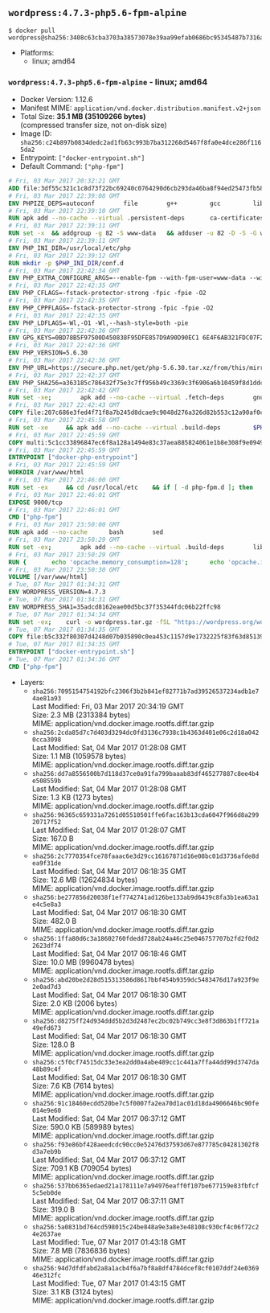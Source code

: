 ## `wordpress:4.7.3-php5.6-fpm-alpine`

```console
$ docker pull wordpress@sha256:3408c63cba3703a38573078e39aa99efab0686bc95345487b7316a90e63a3342
```

-	Platforms:
	-	linux; amd64

### `wordpress:4.7.3-php5.6-fpm-alpine` - linux; amd64

-	Docker Version: 1.12.6
-	Manifest MIME: `application/vnd.docker.distribution.manifest.v2+json`
-	Total Size: **35.1 MB (35109266 bytes)**  
	(compressed transfer size, not on-disk size)
-	Image ID: `sha256:c24b897b0834dedc2ad1fb63c993b7ba312268d5467f8fa0e4dce286f1165da2`
-	Entrypoint: `["docker-entrypoint.sh"]`
-	Default Command: `["php-fpm"]`

```dockerfile
# Fri, 03 Mar 2017 20:32:21 GMT
ADD file:3df55c321c1c8d73f22bc69240c0764290d6cb293da46ba8f94ed25473fb5853 in / 
# Fri, 03 Mar 2017 22:39:08 GMT
ENV PHPIZE_DEPS=autoconf 		file 		g++ 		gcc 		libc-dev 		make 		pkgconf 		re2c
# Fri, 03 Mar 2017 22:39:10 GMT
RUN apk add --no-cache --virtual .persistent-deps 		ca-certificates 		curl 		tar 		xz
# Fri, 03 Mar 2017 22:39:11 GMT
RUN set -x 	&& addgroup -g 82 -S www-data 	&& adduser -u 82 -D -S -G www-data www-data
# Fri, 03 Mar 2017 22:39:11 GMT
ENV PHP_INI_DIR=/usr/local/etc/php
# Fri, 03 Mar 2017 22:39:12 GMT
RUN mkdir -p $PHP_INI_DIR/conf.d
# Fri, 03 Mar 2017 22:42:34 GMT
ENV PHP_EXTRA_CONFIGURE_ARGS=--enable-fpm --with-fpm-user=www-data --with-fpm-group=www-data
# Fri, 03 Mar 2017 22:42:35 GMT
ENV PHP_CFLAGS=-fstack-protector-strong -fpic -fpie -O2
# Fri, 03 Mar 2017 22:42:35 GMT
ENV PHP_CPPFLAGS=-fstack-protector-strong -fpic -fpie -O2
# Fri, 03 Mar 2017 22:42:35 GMT
ENV PHP_LDFLAGS=-Wl,-O1 -Wl,--hash-style=both -pie
# Fri, 03 Mar 2017 22:42:36 GMT
ENV GPG_KEYS=0BD78B5F97500D450838F95DFE857D9A90D90EC1 6E4F6AB321FDC07F2C332E3AC2BF0BC433CFC8B3
# Fri, 03 Mar 2017 22:42:36 GMT
ENV PHP_VERSION=5.6.30
# Fri, 03 Mar 2017 22:42:36 GMT
ENV PHP_URL=https://secure.php.net/get/php-5.6.30.tar.xz/from/this/mirror PHP_ASC_URL=https://secure.php.net/get/php-5.6.30.tar.xz.asc/from/this/mirror
# Fri, 03 Mar 2017 22:42:37 GMT
ENV PHP_SHA256=a363185c786432f75e3c7ff956b49c3369c3f6906a6b10459f8d1ddc22f70805 PHP_MD5=68753955a8964ae49064c6424f81eb3e
# Fri, 03 Mar 2017 22:42:42 GMT
RUN set -xe; 		apk add --no-cache --virtual .fetch-deps 		gnupg 		openssl 	; 		mkdir -p /usr/src; 	cd /usr/src; 		wget -O php.tar.xz "$PHP_URL"; 		if [ -n "$PHP_SHA256" ]; then 		echo "$PHP_SHA256 *php.tar.xz" | sha256sum -c -; 	fi; 	if [ -n "$PHP_MD5" ]; then 		echo "$PHP_MD5 *php.tar.xz" | md5sum -c -; 	fi; 		if [ -n "$PHP_ASC_URL" ]; then 		wget -O php.tar.xz.asc "$PHP_ASC_URL"; 		export GNUPGHOME="$(mktemp -d)"; 		for key in $GPG_KEYS; do 			gpg --keyserver ha.pool.sks-keyservers.net --recv-keys "$key"; 		done; 		gpg --batch --verify php.tar.xz.asc php.tar.xz; 		rm -r "$GNUPGHOME"; 	fi; 		apk del .fetch-deps
# Fri, 03 Mar 2017 22:42:43 GMT
COPY file:207c686e3fed4f71f8a7b245d8dcae9c9048d276a326d82b553c12a90af0c0ca in /usr/local/bin/ 
# Fri, 03 Mar 2017 22:45:58 GMT
RUN set -xe 	&& apk add --no-cache --virtual .build-deps 		$PHPIZE_DEPS 		curl-dev 		libedit-dev 		libxml2-dev 		openssl-dev 		sqlite-dev 		&& export CFLAGS="$PHP_CFLAGS" 		CPPFLAGS="$PHP_CPPFLAGS" 		LDFLAGS="$PHP_LDFLAGS" 	&& docker-php-source extract 	&& cd /usr/src/php 	&& ./configure 		--with-config-file-path="$PHP_INI_DIR" 		--with-config-file-scan-dir="$PHP_INI_DIR/conf.d" 				--disable-cgi 				--enable-ftp 		--enable-mbstring 		--enable-mysqlnd 				--with-curl 		--with-libedit 		--with-openssl 		--with-zlib 				$PHP_EXTRA_CONFIGURE_ARGS 	&& make -j "$(getconf _NPROCESSORS_ONLN)" 	&& make install 	&& { find /usr/local/bin /usr/local/sbin -type f -perm +0111 -exec strip --strip-all '{}' + || true; } 	&& make clean 	&& docker-php-source delete 		&& runDeps="$( 		scanelf --needed --nobanner --recursive /usr/local 			| awk '{ gsub(/,/, "\nso:", $2); print "so:" $2 }' 			| sort -u 			| xargs -r apk info --installed 			| sort -u 	)" 	&& apk add --no-cache --virtual .php-rundeps $runDeps 		&& apk del .build-deps
# Fri, 03 Mar 2017 22:45:59 GMT
COPY multi:5c1cc33896847ec6f8a128a1494e83c37aea885824061e1b8e308f9e09499956 in /usr/local/bin/ 
# Fri, 03 Mar 2017 22:45:59 GMT
ENTRYPOINT ["docker-php-entrypoint"]
# Fri, 03 Mar 2017 22:45:59 GMT
WORKDIR /var/www/html
# Fri, 03 Mar 2017 22:46:00 GMT
RUN set -ex 	&& cd /usr/local/etc 	&& if [ -d php-fpm.d ]; then 		sed 's!=NONE/!=!g' php-fpm.conf.default | tee php-fpm.conf > /dev/null; 		cp php-fpm.d/www.conf.default php-fpm.d/www.conf; 	else 		mkdir php-fpm.d; 		cp php-fpm.conf.default php-fpm.d/www.conf; 		{ 			echo '[global]'; 			echo 'include=etc/php-fpm.d/*.conf'; 		} | tee php-fpm.conf; 	fi 	&& { 		echo '[global]'; 		echo 'error_log = /proc/self/fd/2'; 		echo; 		echo '[www]'; 		echo '; if we send this to /proc/self/fd/1, it never appears'; 		echo 'access.log = /proc/self/fd/2'; 		echo; 		echo 'clear_env = no'; 		echo; 		echo '; Ensure worker stdout and stderr are sent to the main error log.'; 		echo 'catch_workers_output = yes'; 	} | tee php-fpm.d/docker.conf 	&& { 		echo '[global]'; 		echo 'daemonize = no'; 		echo; 		echo '[www]'; 		echo 'listen = [::]:9000'; 	} | tee php-fpm.d/zz-docker.conf
# Fri, 03 Mar 2017 22:46:01 GMT
EXPOSE 9000/tcp
# Fri, 03 Mar 2017 22:46:01 GMT
CMD ["php-fpm"]
# Fri, 03 Mar 2017 23:50:00 GMT
RUN apk add --no-cache 		bash 		sed
# Fri, 03 Mar 2017 23:50:29 GMT
RUN set -ex; 		apk add --no-cache --virtual .build-deps 		libjpeg-turbo-dev 		libpng-dev 	; 		docker-php-ext-configure gd --with-png-dir=/usr --with-jpeg-dir=/usr; 	docker-php-ext-install gd mysqli opcache; 		runDeps="$( 		scanelf --needed --nobanner --recursive 			/usr/local/lib/php/extensions 			| awk '{ gsub(/,/, "\nso:", $2); print "so:" $2 }' 			| sort -u 			| xargs -r apk info --installed 			| sort -u 	)"; 	apk add --virtual .wordpress-phpexts-rundeps $runDeps; 	apk del .build-deps
# Fri, 03 Mar 2017 23:50:29 GMT
RUN { 		echo 'opcache.memory_consumption=128'; 		echo 'opcache.interned_strings_buffer=8'; 		echo 'opcache.max_accelerated_files=4000'; 		echo 'opcache.revalidate_freq=2'; 		echo 'opcache.fast_shutdown=1'; 		echo 'opcache.enable_cli=1'; 	} > /usr/local/etc/php/conf.d/opcache-recommended.ini
# Fri, 03 Mar 2017 23:50:30 GMT
VOLUME [/var/www/html]
# Tue, 07 Mar 2017 01:34:31 GMT
ENV WORDPRESS_VERSION=4.7.3
# Tue, 07 Mar 2017 01:34:31 GMT
ENV WORDPRESS_SHA1=35adcd8162eae00d5bc37f35344fdc06b22ffc98
# Tue, 07 Mar 2017 01:34:34 GMT
RUN set -ex; 	curl -o wordpress.tar.gz -fSL "https://wordpress.org/wordpress-${WORDPRESS_VERSION}.tar.gz"; 	echo "$WORDPRESS_SHA1 *wordpress.tar.gz" | sha1sum -c -; 	tar -xzf wordpress.tar.gz -C /usr/src/; 	rm wordpress.tar.gz; 	chown -R www-data:www-data /usr/src/wordpress
# Tue, 07 Mar 2017 01:34:35 GMT
COPY file:b5c332f80307d4248d07b035890c0ea453c1157d9e1732225f83f63d851392b5 in /usr/local/bin/ 
# Tue, 07 Mar 2017 01:34:35 GMT
ENTRYPOINT ["docker-entrypoint.sh"]
# Tue, 07 Mar 2017 01:34:36 GMT
CMD ["php-fpm"]
```

-	Layers:
	-	`sha256:7095154754192bfc2306f3b2b841ef82771b7ad39526537234adb1e74ae81a93`  
		Last Modified: Fri, 03 Mar 2017 20:34:19 GMT  
		Size: 2.3 MB (2313384 bytes)  
		MIME: application/vnd.docker.image.rootfs.diff.tar.gzip
	-	`sha256:2cda85d7c7d403d3294dc0fd3136c7938c1b4363d401e06c2d18a0420cca3098`  
		Last Modified: Sat, 04 Mar 2017 01:28:08 GMT  
		Size: 1.1 MB (1059578 bytes)  
		MIME: application/vnd.docker.image.rootfs.diff.tar.gzip
	-	`sha256:dd7a8556500b7d118d37ce0a91fa799baaab83df465277887c8ee4b4e508559b`  
		Last Modified: Sat, 04 Mar 2017 01:28:08 GMT  
		Size: 1.3 KB (1273 bytes)  
		MIME: application/vnd.docker.image.rootfs.diff.tar.gzip
	-	`sha256:96365c659331a7261d05510501ffe6fac163b13cda6047f966d8a29920717f52`  
		Last Modified: Sat, 04 Mar 2017 01:28:07 GMT  
		Size: 167.0 B  
		MIME: application/vnd.docker.image.rootfs.diff.tar.gzip
	-	`sha256:2c7770354fce78faaac6e3d29cc16167871d16e08bc01d3736afde8dea9f31de`  
		Last Modified: Sat, 04 Mar 2017 06:18:35 GMT  
		Size: 12.6 MB (12624834 bytes)  
		MIME: application/vnd.docker.image.rootfs.diff.tar.gzip
	-	`sha256:be277856d20038f1ef7742741ad126be133ab9d6439c8fa3b1ea63a1e4c5e8a3`  
		Last Modified: Sat, 04 Mar 2017 06:18:30 GMT  
		Size: 482.0 B  
		MIME: application/vnd.docker.image.rootfs.diff.tar.gzip
	-	`sha256:1ffa80d6c3a18602760fdedd728ab24a46c25e046757707b2fd2f0d22623df74`  
		Last Modified: Sat, 04 Mar 2017 06:18:46 GMT  
		Size: 10.0 MB (9960478 bytes)  
		MIME: application/vnd.docker.image.rootfs.diff.tar.gzip
	-	`sha256:abd20be2d28d515313586d8617bbf454b9359dc5483476d17a923f9e2e0ad7d3`  
		Last Modified: Sat, 04 Mar 2017 06:18:30 GMT  
		Size: 2.0 KB (2006 bytes)  
		MIME: application/vnd.docker.image.rootfs.diff.tar.gzip
	-	`sha256:d8275ff24d934ddd5b2d3d2487ec2bc02b749cc3e8f3d863b1ff721a49efd673`  
		Last Modified: Sat, 04 Mar 2017 06:18:30 GMT  
		Size: 128.0 B  
		MIME: application/vnd.docker.image.rootfs.diff.tar.gzip
	-	`sha256:c5f0cf74515dc33e3ea2dd0a4abe489cc1c441a7ffa44dd99d3747da48b89c4f`  
		Last Modified: Sat, 04 Mar 2017 06:18:30 GMT  
		Size: 7.6 KB (7614 bytes)  
		MIME: application/vnd.docker.image.rootfs.diff.tar.gzip
	-	`sha256:91c18460ecdd520be7c5f0007fa2ea70d1ac01d18da4906646bc90fe014e9e60`  
		Last Modified: Sat, 04 Mar 2017 06:37:12 GMT  
		Size: 590.0 KB (589989 bytes)  
		MIME: application/vnd.docker.image.rootfs.diff.tar.gzip
	-	`sha256:f93e86bf428aeedcdc90cc0e52476d37593d67e877785c04281302f8d3a7eb9b`  
		Last Modified: Sat, 04 Mar 2017 06:37:12 GMT  
		Size: 709.1 KB (709054 bytes)  
		MIME: application/vnd.docker.image.rootfs.diff.tar.gzip
	-	`sha256:537bb6365edaed21a178111e7a94976eaff0f107be677159e83fbfcf5c5eb0de`  
		Last Modified: Sat, 04 Mar 2017 06:37:11 GMT  
		Size: 319.0 B  
		MIME: application/vnd.docker.image.rootfs.diff.tar.gzip
	-	`sha256:5a0831bd764cd598015c24be848a9e3a8e3e48108c930cf4c06f72c24e2637ae`  
		Last Modified: Tue, 07 Mar 2017 01:43:18 GMT  
		Size: 7.8 MB (7836836 bytes)  
		MIME: application/vnd.docker.image.rootfs.diff.tar.gzip
	-	`sha256:94d7dfdfabd2a8a1acb4f6a7bf8a8df4784dcef8cf0107ddf24e036946e312fc`  
		Last Modified: Tue, 07 Mar 2017 01:43:15 GMT  
		Size: 3.1 KB (3124 bytes)  
		MIME: application/vnd.docker.image.rootfs.diff.tar.gzip
